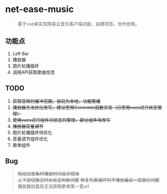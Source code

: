# net-ease-music

> 基于vue来实现网易云音乐客户端功能，自建项目，勿作他用。

## 功能点
1. Left Bar
2. 播放器
3. 图片轮播插件
4. 调用API获取歌曲信息

## TODO
1. ~~获取音频的缓冲范围，目前为本地，功能暂缓~~
2. ~~播放器方法优化改写，建议使用Generator函数实现（已使用vuex进行状态管理）~~
3. ~~使用vuex进行组件间状态的管理，部分组件待改写~~
4. ~~播放器音量调节~~
5. 图片轮播插件待优化
6. 音量调节组件优化
7. 歌单组件

## Bug
> ~~拖动进度条时播放时间显示错误~~  
> ~~上下曲切换总时长状态判断问题~~
> ~~修复列表循环时不播放最后一首歌的问题~~
> 播放器加载后无法获取歌单第一首url